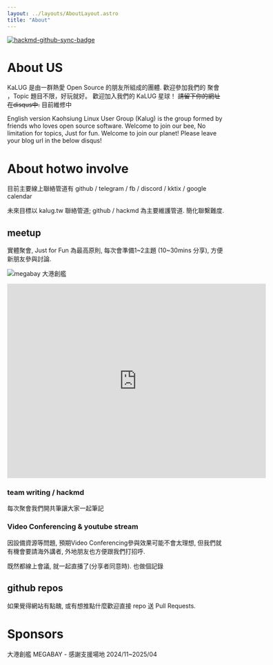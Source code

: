 ```yaml
---
layout: ../layouts/AboutLayout.astro
title: "About"
---
```


[![hackmd-github-sync-badge](https://hackmd.io/R3zw3wszRayxteNYBqs4sg/badge)](https://hackmd.io/R3zw3wszRayxteNYBqs4sg)

# About US

KaLUG 是由一群熱愛 Open Source 的朋友所組成的團體.
歡迎參加我們的 聚會 ，Topic 題目不限，好玩就好。
歡迎加入我們的 KaLUG 星球！
~~請留下你的網址在disqus中.~~
目前維修中


English version
Kaohsiung Linux User Group (Kalug) is the group formed by friends who loves open source software.
Welcome to join our bee, No limitation for topics, Just for fun.
Welcome to join our planet! Please leave your blog url in the below disqus!

# About hotwo involve

目前主要線上聯絡管道有 github / telegram / fb / discord / kktix / google calendar

未來目標以 kalug.tw 聯絡管道; github / hackmd 為主要維護管道. 簡化聯繫難度.

## meetup
實體聚會, Just for Fun 為最高原則, 每次會準備1~2主題 (10~30mins 分享), 方便新朋友參與討論.



![megabay 大港創艦](https://encrypted-tbn0.gstatic.com/images?q=tbn:ANd9GcQzTUqYbCCfqEmvjKHgj1AmKkTPS5M2Wjc7gA&s)

<iframe src="https://www.google.com/maps/embed?pb=!1m18!1m12!1m3!1d1841.564443005479!2d120.29905579967564!3d22.61166175820609!2m3!1f0!2f0!3f0!3m2!1i1024!2i768!4f13.1!3m3!1m2!1s0x346e037f2a5a9001%3A0x28af37aaf30894aa!2s85%20Sky%20Tower!5e0!3m2!1sen!2stw!4v1730085449958!5m2!1sen!2stw" width="600" height="450" style="border:0;" allowfullscreen="" loading="lazy" referrerpolicy="no-referrer-when-downgrade"></iframe>



### team writing / hackmd
每次聚會我們開共筆讓大家一起筆記

### Video Conferencing & youtube stream
因設備資源等問題, 預期Video Conferencing參與效果可能不會太理想, 但我們就有機會要請海外講者, 外地朋友也方便跟我們打招呼.

既然都線上會議, 就一起直播了(分享者同意時). 也做個記錄


## github repos
如果覺得網站有點醜, 或有想推點什麼歡迎直接 repo 送 Pull Requests.


# Sponsors

大港創艦 MEGABAY - 感謝支援場地 2024/11~2025/04